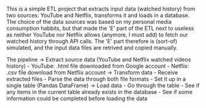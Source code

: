 
This is a simple ETL project that extracts input data (watched history) from two sources: YouTube and Netflix, transforms it and loads in a database. The choice of the data sources was based on my personal media consumption habbits, but that made the 'E' part of the ETL next to useless as neither YouTube nor Netflix allows (anymore, I must add) to fetch our watched history through API calls. The 'E' part therefore is (sort-of) simulated, and the input data files are retrived and copied manually.

The pipeline
-> Extract source data (YouTube and Netflix watched videos history)
    - YouTube: .html file downloaded from Google account
    - Netflix: .csv file download from Netflix account
-> Transform data
    - Receive extracted files
    - Parse the data through both file formats
    - Set it up in a single table (Pandas DataFrame)
-> Load data
    - Go through the table
    - See if any items in the current table already exists in the database
    - See if some information could be completed before loading the data
